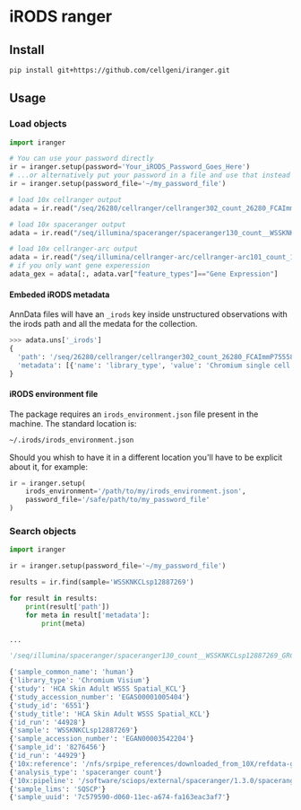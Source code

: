 # iRODS ranger

## Install
```bash
pip install git+https://github.com/cellgeni/iranger.git
```

## Usage

### Load objects

```python
import iranger

# You can use your password directly
ir = iranger.setup(password='Your_iRODS_Password_Goes_Here')
# ...or alternatively put your password in a file and use that instead
ir = iranger.setup(password_file='~/my_password_file')

# load 10x cellranger output
adata = ir.read("/seq/26280/cellranger/cellranger302_count_26280_FCAImmP7555847_GRCh38-1_2_0")

# load 10x spaceranger output
adata = ir.read("/seq/illumina/spaceranger/spaceranger130_count__WSSKNKCLsp12887269_GRCh38-2020-A")

# load 10x cellranger-arc output
adata = ir.read("/seq/illumina/cellranger-arc/cellranger-arc101_count_1408ea687d742c7b571c62c7f441d372")
# if you only want gene experession
adata_gex = adata[:, adata.var["feature_types"]=="Gene Expression"]
```

#### Embeded iRODS metadata

AnnData files will have an `_irods` key inside unstructured observations with the irods path and all the medata for the collection.

```python
>>> adata.uns['_irods']
{
  'path': '/seq/26280/cellranger/cellranger302_count_26280_FCAImmP7555847_GRCh38-1_2_0',
  'metadata': [{'name': 'library_type', 'value': 'Chromium single cell'}, {'name': 'study', 'value': 'FCA_ImmunoP'}, {'name': 'study_accession_number', 'value': 'EGAS00001002715'}, {'name': 'study_id', 'value': '5061'}, {'name': 'study_title', 'value': 'FCA_ImmunoP'}, {'name': 'id_run', 'value': '26280'}, {'name': 'sample', 'value': 'FCAImmP7555847'}, {'name': 'sample_id', 'value': '3775200'}, {'name': 'analysis_type', 'value': 'cellranger count'}, {'name': '10x:reference', 'value': '/nfs/srpipe_references/downloaded_from_10X/refdata-cellranger-GRCh38-1.2.0'}, {'name': '10x:pipeline', 'value': '/software/sciops/external/cellranger/3.0.2/cellranger'}, {'name': 'sample_lims', 'value': 'SQSCP'}, {'name': 'sample_uuid', 'value': '8b7789d6-7abf-11e8-8cef-68b599768938'}]
}
```

#### iRODS environment file

The package requires an `irods_environment.json` file present in the machine. The standard location is:
```bash
~/.irods/irods_environment.json
```

Should you whish to have it in a different location you'll have to be explicit about it, for example:

```python
ir = iranger.setup(
    irods_environment='/path/to/my/irods_environment.json',
    password_file='/safe/path/to/my_password_file'
)
```

### Search objects

```python
import iranger

ir = iranger.setup(password_file='~/my_password_file')

results = ir.find(sample='WSSKNKCLsp12887269')

for result in results:
    print(result['path'])
    for meta in result['metadata']:
        print(meta)

...

'/seq/illumina/spaceranger/spaceranger130_count__WSSKNKCLsp12887269_GRCh38-2020-A'

{'sample_common_name': 'human'}
{'library_type': 'Chromium Visium'}
{'study': 'HCA Skin Adult WSSS Spatial_KCL'}
{'study_accession_number': 'EGAS00001005404'}
{'study_id': '6551'}
{'study_title': 'HCA Skin Adult WSSS Spatial_KCL'}
{'id_run': '44928'}
{'sample': 'WSSKNKCLsp12887269'}
{'sample_accession_number': 'EGAN00003542204'}
{'sample_id': '8276456'}
{'id_run': '44929'}
{'10x:reference': '/nfs/srpipe_references/downloaded_from_10X/refdata-gex-GRCh38-2020-A'}
{'analysis_type': 'spaceranger count'}
{'10x:pipeline': '/software/sciops/external/spaceranger/1.3.0/spaceranger'}
{'sample_lims': 'SQSCP'}
{'sample_uuid': '7c579590-d060-11ec-a674-fa163eac3af7'}
```
